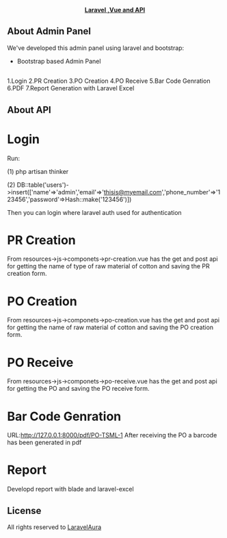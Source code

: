 <p align="center"><b><a href="https://laravelaura.com" target="_blank">Laravel ,Vue and API</a></b></p>

## About  Admin Panel

We've developed this admin panel using laravel and bootstrap:

- Bootstrap based Admin Panel

## 
1.Login
2.PR Creation
3.PO Creation
4.PO Receive
5.Bar Code Genration
6.PDF
7.Report Generation with Laravel Excel

## About API
# Login
Run: 

(1) php artisan thinker 

(2) DB::table('users')->insert(['name'=>'admin','email'=>'thisis@myemail.com','phone_number'=>'123456','password'=>Hash::make('123456')])

Then you can login where laravel auth used for authentication

# PR Creation
From resources->js->componets->pr-creation.vue has the get and post api for getting the name of type of raw material of cotton and saving the PR creation form.

# PO Creation
From resources->js->componets->po-creation.vue has the get and post api for getting the name of raw material of cotton and saving the PO creation form.

# PO Receive
From resources->js->componets->po-receive.vue has the get and post api for getting the PO and saving the PO receive form.

# Bar Code Genration
URL:http://127.0.0.1:8000/pdf/PO-TSML-1
After receiving the PO a barcode has been generated in pdf

# Report
Developd report with blade and laravel-excel

## License

All rights reserved to <a href="https://laravelaura.com" target="_blank">LaravelAura</a>
